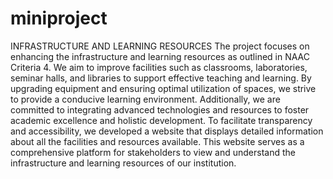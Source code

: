 # miniproject
INFRASTRUCTURE AND LEARNING RESOURCES
The project focuses on enhancing the infrastructure and learning resources as outlined in NAAC Criteria 4. We aim to improve facilities such as classrooms, laboratories, seminar halls, and libraries to support effective teaching and learning. By upgrading equipment and ensuring optimal utilization of spaces, we strive to provide a conducive learning environment. Additionally, we are committed to integrating advanced technologies and resources to foster academic excellence and holistic development.
To facilitate transparency and accessibility, we developed a website that displays detailed information about all the facilities and resources available. This website serves as a comprehensive platform for stakeholders to view and understand the infrastructure and learning resources of our institution.
